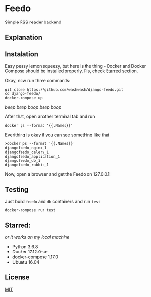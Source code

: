 # Feedo
Simple RSS reader backend

## Explanation

## Instalation
Easy peasy lemon squeezy, but here is the thing - Docker and Docker Compose 
should be installed properly. Pls, check [Starred](##starred) section.

Okay, now run three commands:
```
git clone https://github.com/washwash/django-feedo.git
cd django-feedo/
docker-compose up
```
_beep beep boop beep boop_

After that, open another terminal tab and run
```
docker ps --format '{{.Names}}'
```
Everithing is okay if you can see something like that
```
>docker ps --format '{{.Names}}'
djangofeedo_nginx_1
djangofeedo_celery_1
djangofeedo_application_1
djangofeedo_db_1
djangofeedo_rabbit_1
```

Now, open a browser and get the Feedo on 127.0.0.1!

## Testing
Just build `feedo` and `db` containers and run `test`
```
docker-compose run test
```


## Starred:
_or it works on my local machine_
* Python 3.6.8
* Docker 17.12.0-ce
* docker-compose 1.17.0
* Ubuntu 16.04


## License
[MIT](https://choosealicense.com/licenses/mit/)